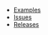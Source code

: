 - [Examples](demo.html ':ignore')
- [Issues](https://github.com/jonyhayama/vuejs-datepicker/issues)
- [Releases](https://github.com/jonyhayama/vuejs-datepicker/releases)